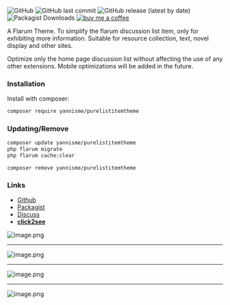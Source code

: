 ![GitHub](https://img.shields.io/github/license/yannisme/flarum-PureListItem-theme?style=flat-square) ![GitHub last commit](https://img.shields.io/github/last-commit/yannisme/flarum-PureListItem-theme?style=flat-square) ![GitHub release (latest by date)](https://img.shields.io/github/v/release/yannisme/flarum-PureListItem-theme?style=flat-square) ![Packagist Downloads](https://img.shields.io/packagist/dt/yannisme/purelistitemtheme?style=flat-square) [![buy me a coffee](https://img.shields.io/badge/donate-buy%20me%20a%20coffee-yellow?label=Donate&style=flat-square)](https://paypal.me/toyannis?country.x=C2&locale.x=zh_XC)

A Flarum Theme. To simplify the flarum discussion list item, only for exhibiting more information. Suitable for resource collection, text, novel display and other sites.

Optimize only the home page discussion list without affecting the use of any other extensions. Mobile optimizations will be added in the future.


### Installation


Install with composer:

```sh
composer require yannisme/purelistitemtheme
```

### Updating/Remove

```sh
composer update yannisme/purelistitemtheme
php flarum migrate
php flarum cache:clear
```

```
composer remove yannisme/purelistitemtheme
```

### Links

- [Github](https://github.com/yannisme/flarum-PureListItem-theme)
- [Packagist](https://packagist.org/packages/yannisme/purelistitemtheme)
- [Discuss](https://discuss.flarum.org.cn/d/3833)
- **[click2see](https://yannisme.com/)**

![image.png](https://s2.loli.net/2022/07/23/qAiO9H4NoX3mr7E.png)

------
![image.png](https://s2.loli.net/2022/07/23/T1se3cyQXAaINmr.png)

-----
![image.png](https://s2.loli.net/2022/07/23/CRdZ4BcFGD6AJ2s.png)

----
![image.png](https://s2.loli.net/2022/07/23/1MInxs3y7fcUQDG.png)

